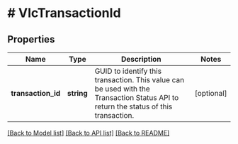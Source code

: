 # # VIcTransactionId

## Properties

Name | Type | Description | Notes
------------ | ------------- | ------------- | -------------
**transaction_id** | **string** | GUID to identify this transaction. This value can be used with the Transaction Status API to return the status of this transaction. | [optional]

[[Back to Model list]](../../README.md#models) [[Back to API list]](../../README.md#endpoints) [[Back to README]](../../README.md)
